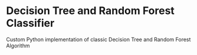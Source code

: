 # Decision Tree and Random Forest Classifier
Custom Python implementation of classic Decision Tree and Random Forest Algorithm

